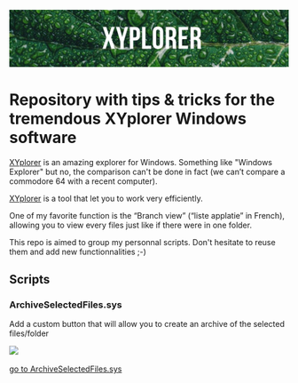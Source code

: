 ![Banner](images/banner.jpg)

# Repository with tips & tricks for the tremendous XYplorer Windows software

[XYplorer](https://www.xyplorer.com/) is an amazing explorer for Windows. Something like "Windows Explorer" but no, the comparison can't be done in fact (we can’t compare a commodore 64 with a recent computer).

[XYplorer](https://www.xyplorer.com/) is a tool that let you to work very efficiently.

One of my favorite function is the “Branch view” (“liste applatie” in French), allowing you to view every files just like if there were in one folder.

This repo is aimed to group my personnal scripts. Don't hesitate to reuse them and add new functionnalities ;-)

## Scripts

### ArchiveSelectedFiles.sys

Add a custom button that will allow you to create an archive of the selected files/folder

<img src="https://github.com/cavo789/xyplorer/blob/master/scripts/img/ArchiveSelectedFiles.png" />

[go to ArchiveSelectedFiles.sys](https://github.com/cavo789/xyplorer/tree/master/scripts)
